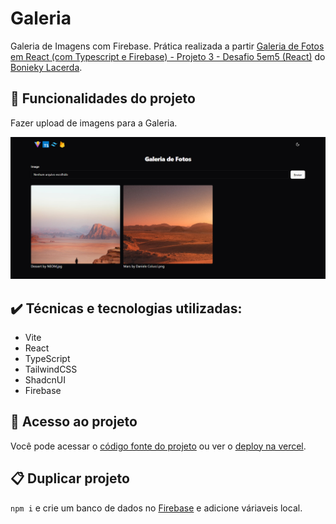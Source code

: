 # Galeria

Galeria de Imagens com Firebase. Prática realizada a partir [Galeria de Fotos em React (com Typescript e Firebase) - Projeto 3 - Desafio 5em5 (React)](https://youtu.be/ss4BXa-WfgI) do [Bonieky Lacerda](https://www.youtube.com/@bonieky).

## 🔨 Funcionalidades do projeto

Fazer upload de imagens para a Galeria.

![Page](public/screencapture-gallery-vite-typescript-firebase-app-vercel-app-2024-03-26-16_36_10.png)

## ✔️ Técnicas e tecnologias utilizadas:

- Vite
- React
- TypeScript
- TailwindCSS
- ShadcnUI
- Firebase

## 📁 Acesso ao projeto

Você pode acessar o [código fonte do projeto](https://github.com/J-Vinicius/gallery-app) ou ver o [deploy na vercel](https://gallery-vite-typescript-firebase-app.vercel.app/).

## 📋 Duplicar projeto

`npm i` e crie um banco de dados no [Firebase](https://firebase.google.com/) e adicione váriaveis local.
